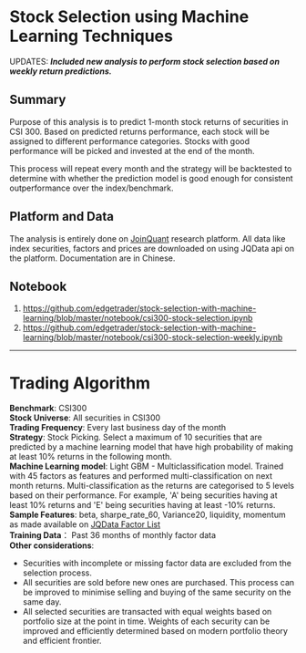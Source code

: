 # Stock Selection using Machine Learning Techniques

UPDATES:  ***Included new analysis to perform stock selection based on weekly return predictions.***

## Summary
Purpose of this analysis is to predict 1-month stock returns of securities in CSI 300. Based on predicted returns performance, each stock will be assigned to different performance categories. Stocks with good performance will be picked and invested at the end of the month.

This process will repeat every month and the strategy will be backtested to determine with whether the prediction model is good enough for consistent outperformance over the index/benchmark.

## Platform and Data
The analysis is entirely done on [JoinQuant](www.joinquant.com) research platform.  All data like index securities, factors and prices are downloaded on using JQData api on the platform.  Documentation are in Chinese.

## Notebook
1. https://github.com/edgetrader/stock-selection-with-machine-learning/blob/master/notebook/csi300-stock-selection.ipynb
2. https://github.com/edgetrader/stock-selection-with-machine-learning/blob/master/notebook/csi300-stock-selection-weekly.ipynb

---
# Trading Algorithm

**Benchmark**: CSI300   
**Stock Universe**: All securities in CSI300  
**Trading Frequency**: Every last business day of the month  
**Strategy**: Stock Picking.  Select a maximum of 10 securities that are predicted by a machine learning model that have high probability of making at least 10% returns in the following month.  
**Machine Learning model**: Light GBM - Multiclassification model.  Trained with 45 factors as features and performed multi-classification on next month returns.  Multi-classification as the returns are categorised to 5 levels based on their performance.  For example, 'A' being securities having at least 10% returns and 'E' being securities having at least -10% returns.   
**Sample Features**: beta, sharpe_rate_60, Variance20, liquidity, momentum as made available on [JQData Factor List](https://www.joinquant.com/help/api/help?name=factor_values)  
**Training Data**： Past 36 months of monthly factor data  
**Other considerations**:   
- Securities with incomplete or missing factor data are excluded from the selection process.  
- All securities are sold before new ones are purchased.  This process can be improved to minimise selling and buying of the same security on the same day.  
- All selected securities are transacted with equal weights based on portfolio size at the point in time.  Weights of each security can be improved and efficiently determined based on modern portfolio theory and efficient frontier.  

